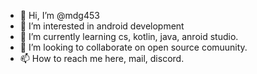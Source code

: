 - 👋 Hi, I’m @mdg453
- 👀 I’m interested in android development
- 🌱 I’m currently learning cs, kotlin, java, anroid studio.
- 💞️ I’m looking to collaborate on open source comuunity.
- 📫 How to reach me here, mail, discord. 

<!---
mdg453/mdg453 is a ✨ special ✨ repository because its `README.md` (this file) appears on your GitHub profile.
You can click the Preview link to take a look at your changes.
--->
